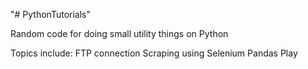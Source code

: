 "# PythonTutorials" 

Random code for doing small utility things on Python

Topics include:
FTP connection
Scraping using Selenium
Pandas Play
